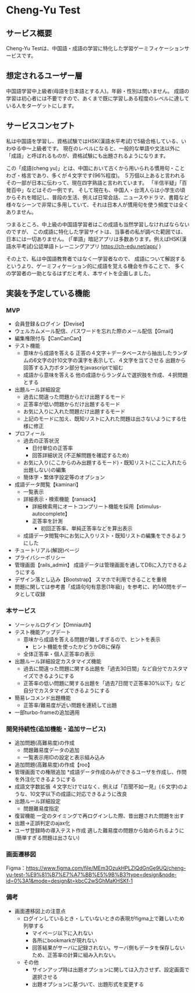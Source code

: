 # Cheng-Yu Test

## サービス概要
Cheng-Yu Testは、中国語・成語の学習に特化した学習ゲーミフィケーションサービスです。

## 想定されるユーザー層
中国語学習中上級者(母語を日本語とする人)。年齢・性別は問いません。
成語の学習は初心者には不要ですので、あくまで既に学習しある程度のレベルに達している人をターゲットにします。

## サービスコンセプト
私は中国語を学習し、資格試験ではHSK(漢語水平考試)で5級合格している、いわゆる中〜上級者です。
現在のレベルになると、一般的な単語や文法以外に「成語」と呼ばれるものが、資格試験にも出題されるようになります。

この「成語(cheng yu)」とは、中国において古くから用いられる慣用句・ことわざ・格言であり、多くが４文字です(96%程度)。
５万個以上あると言われるその一部が日本に伝わって、現在四字熟語と言われています。
「半信半疑」「百発百中」などはその一例です。
そして現在も、中国人・台湾人らは小学生の頃からそれを暗記し、普段の生活、例えば日常会話、ニュースやドラマ、書籍など
様々なシーンで非常に多用していて、それは日本人が慣用句を使う頻度では全くありません。

つまるところ、中上級の中国語学習者はこの成語も当然学習しなければならないのですが、
この成語に特化した学習サイトは、当事者の私が調べた範囲では、日本には一切ありません。
(「単語」暗記アプリは多数あります。例えばHSK(漢語水平考試)公認単語トレーニングアプリ https://ch-edu.net/app/ )

その上で、私は中国語教育者ではなく一学習者なので、
成語について解説するというより、ゲーミフィケーション的に成語を覚える機会を作ることで、
多くの学習者の一助となるはずだと考え、本サイトを企画しました。

## 実装を予定している機能
### MVP
* 会員登録＆ログイン【Devise】
* ウェルカムメール配信、パスワードを忘れた際のメール配信【Gmail】
* 編集権限付与【CanCanCan】
* テスト機能
  * 意味から成語を答える
    正答の４文字＋データベースから抽出したランダムの6文字の計10文字の漢字を表示して、４文字を当てさせる
    出題から回答する入力ボタン部分をjavascriptで組む
  * 成語から意味を答える
    他の成語からランダムで選択肢を作成、４択問題とする
* 出題ルール詳細設定
  * 過去に間違った問題からだけ出題するモード
  * 正答率が低い問題からだけ出題するモード
  * お気に入りに入れた問題だけ出題するモード
  * 上記のモードに加え、既知リストに入れた問題は出さないようにする仕様に修正
* プロフィール
  * 過去の正答状況
    * 日付単位の正答率
    * 回答詳細状況
      (不正解問題を確認するため)
  * お気に入り(ここからのみ出題するモード)・既知リスト(ここに入れたら出題しない)の編集
  * 簡体字・繁体字設定等のオプション
* 成語データ閲覧【kaminari】
  * 一覧表示
  * 詳細表示・検索機能【ransack】
    * 詳細検索用にオートコンプリート機能を採用【stimulus-autocomplete】
    * 正答率を計測
      * 初回正答率、単純正答率などを算出表示
  * 成語データ閲覧中にお気に入りリスト・既知リストの編集をできるようにした
* チュートリアル(解説)ページ
* プライバシーポリシー
* 管理画面【rails_admin】
  成語データは管理画面を通してDBに入力できるようにする
* デザイン落とし込み【Bootstrap】
  スマホで利用できることを重視
* 問題に関しては参考書「成語句句有意思(1年級)」を参考に、約140問をデータとして収録

### 本サービス
* ソーシャルログイン【Omniauth】
* テスト機能アップデート
  * 意味から成語を答える問題が難しすぎるので、ヒントを表示
    * ヒント機能を使ったかどうかDBに保存
  * 全体正答率・個人正答率の表示
* 出題ルール詳細設定カスタマイズ機能
  * 過去に間違った問題に関する出題を「過去30日間」など自分でカスタマイズできるようにする
  * 正答率の低い問題に関する出題を「過去7日間で正答率30%以下」など自分でカスタマイズできるようにする
* 簡易レコメンド出題機能
  * 正答率/難易度が近い問題を連続して出題
* 一部turbo-frameの追加適用

### 開発持続性(追加機能・追加サービス)
* 追加問題(高難易度)の作成
  * 問題難易度データの追加
  * 一覧表示用IDの設定と表示組み込み
* 追加問題(高難易度)の作成【roo】
* 管理画面での権限追加
  *成語データ作成のみができるユーザを作成し、作問を外注化できるようにする
* 成語文字数拡張
  ４文字だけではなく、例えば「百聞不如一見」(６文字)のような、10文字以下の成語に対応できるように改良
* 出題ルール詳細設定
  * 問題難易度指定
* 復習機能
  一定のタイミングで再ログインした際、昔出題された問題を出す
* 出題→正誤判定のajax化
* ユーザ登録時の導入テスト作成
  適した難易度の問題から始められるように(簡単すぎる問題は出さない)

### 画面遷移図
Figma：https://www.figma.com/file/MEm3OzukHPLZlQdGnGe9UQ/cheng-yu-test-%E9%81%B7%E7%A7%BB%E5%9B%B3?type=design&node-id=0%3A1&mode=design&t=kbcC2wSGhMaKHSKf-1

### 備考
* 画面遷移図上の注意点
  * ログインしているとき・していないときの表現がfigma上で難しいため列挙する
    * マイページ以下に入れない
    * 各所にbookmarkが現れない
    * 回答結果がサーバに記録されない。サーバ側もデータを保存しないため、正答率の計算に組み入れない。
  * その他
    * サインアップ時は出題オプションに関しては入力させず、設定画面で選択させる
    * 出題オプションに基づいて、出題形式を変更する
